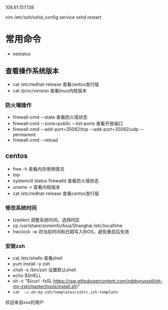 
108.61.157.138 

vim /etc/ssh/sshd_config 
service sshd restart

# 常用命令
+ sestatus
## 查看操作系统版本
+ cat /etc/redhat-release   查看centos发行版
+ cat /proc/version   查看linux内核版本

### 防火墙操作
+ firewall-cmd --state 查看防火墙状态
+ firewall-cmd --zone=public --list-ports  查看开放端口
+ firewall-cmd --add-port=35082/tcp --add-port=35082/udp --permanent
+ firewall-cmd --reload

## centos
+ free -h 查看内存使用情况
+ top 
+ systemctl status firewalld 查看防火墙状态
+ uname -r 查看内核版本
+ cat /etc/redhat-release 查看centos发行版

### 修改系统时间
+ tzselect 调整系统时间，选择时区
+ cp /usr/share/zoneinfo/Asia/Shanghai   /etc/localtime
+ hwclock -w  将当前时间和日期写入BIOS，避免重启后失效

### 安装zsh
+ cat /etc/shells   查看shell
+ yum install -y zsh
+ chsh -s /bin/zsh  设置默认shell
+ echo $SHELL
+ sh -c "$(curl -fsSL https://raw.githubusercontent.com/robbyrussell/oh-my-zsh/master/tools/install.sh)"
+ `cat  ~/.oh-my-zsh/templates/zshrc.zsh-template`

欢迎来自xxx的用户


